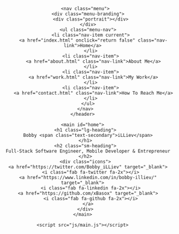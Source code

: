 <!DOCTYPE html>
<html lang="en">
  <head>
    <meta charset="UTF-8" />
    <meta http-equiv="X-UA-Compatible" content="IE=edge" />
    <meta name="viewport" content="width=device-width, initial-scale=1.0" />
    <link rel="stylesheet" href="https://cdnjs.cloudflare.com/ajax/libs/font-awesome/6.1.1/css/all.min.css">
    <link rel="stylesheet" href="css/main.css">
    <title>xBasox</title>
    <link rel="icon" type="image/x-icon" href="/dist/img/home.ico">
  </head>
  <body id="bg-img">
    <header>
      <div class="menu-btn">
        <div class="btn-line"></div>
        <div class="btn-line"></div>
        <div class="btn-line"></div>
      </div>

      <nav class="menu">
        <div class="menu-branding">
          <div class="portrait"></div>
        </div>
        <ul class="menu-nav">
          <li class="nav-item current">
            <a href="index.html" onclick="return false" class="nav-link">Home</a>
          </li>
          <li class="nav-item">
            <a href="about.html" class="nav-link">About Me</a>
          </li>
          <li class="nav-item">
            <a href="work.html" class="nav-link">My Work</a>
          </li>
          <li class="nav-item">
            <a href="contact.html" class="nav-link">How To Reach Me</a>
          </li>
        </ul>
      </nav>
    </header>

    <main id="home">
      <h1 class="lg-heading">
        Bobby <span class="text-secondary">iLLiev</span>
      </h1>
      <h2 class="sm-heading">
        Full-Stack Software Engineer, Mobile Developer & Entrepreneur
      </h2>
      <div class="icons">
        <a href="https://twitter.com/Bobby_iLLiev" target="_blank">
          <i class="fab fa-twitter fa-2x"></i>
        <a href="https://www.linkedin.com/in/bobby-illiev/" target="_blank">
          <i class="fab fa-linkedin fa-2x"></i>
        <a href="https://github.com/xBasox" target="_blank">
          <i class="fab fa-github fa-2x"></i>
        </a>
      </div>
    </main>

    <script src="js/main.js"></script>
  </body>
</html>
